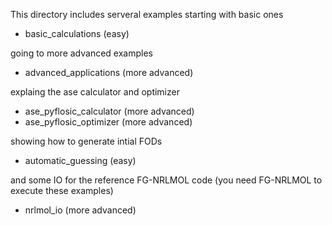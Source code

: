 This directory includes serveral examples starting with basic ones  

- basic_calculations (easy) 

going to more advanced examples  

- advanced_applications (more advanced)

explaing the ase calculator and optimizer  

- ase_pyflosic_calculator (more advanced)
- ase_pyflosic_optimizer (more advanced)

showing how to generate intial FODs  

- automatic_guessing (easy) 

and some IO for the reference FG-NRLMOL code (you need FG-NRLMOL to execute these examples) 

- nrlmol_io (more advanced)

